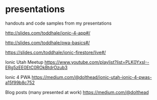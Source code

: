 # presentations
handouts and code samples from my presentations

http://slides.com/toddhale/ionic-4-app#/

http://slides.com/toddhale/pwa-basics#/

https://slides.com/toddhale/ionic-firestore/live#/

Ionic Utah Meetup https://www.youtube.com/playlist?list=PLK0YxsI--ERg5zEE0EtC0ROkBtdrOzub3

Ionic 4 PWA https://medium.com/@dolthead/ionic-utah-ionic-4-pwas-a15f99b8c752

Blog posts (many presented at work) https://medium.com/@dolthead
